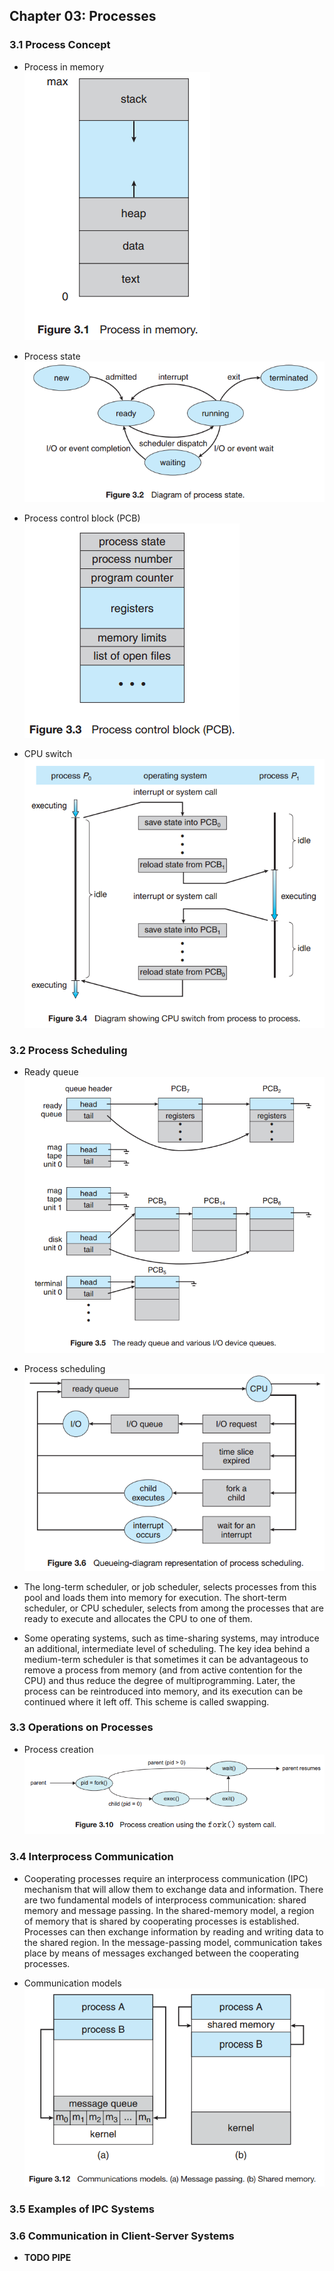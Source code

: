 ## Chapter 03: Processes

### 3.1 Process Concept

- Process in memory  
![Alt text](img/fig_3_1_Process_in_memory.PNG)  

- Process state  
![Alt text](img/fig_3_2_Process_state.PNG)  

- Process control block (PCB)  
![Alt text](img/fig_3_3_Process_control_block_PCB.PNG)  

- CPU switch  
![Alt text](img/fig_3_4_CPU_switch.PNG)  

### 3.2 Process Scheduling

- Ready queue  
![Alt text](img/fig_3_5_Ready_queue.PNG)  

- Process scheduling  
![Alt text](img/fig_3_6_Process_scheduling.PNG)  

- The long-term scheduler, or job scheduler, selects processes from this pool and loads them into memory for execution. The short-term scheduler, or CPU scheduler, selects from among the processes that are ready to execute and allocates the CPU to one of them.

- Some operating systems, such as time-sharing systems, may introduce an additional, intermediate level of scheduling. The key idea behind a medium-term scheduler is
that sometimes it can be advantageous to remove a process from memory (and from active contention for the CPU) and thus reduce the degree of multiprogramming. Later, the process can be reintroduced into memory, and its execution can be continued where it left off. This scheme is called swapping.

### 3.3 Operations on Processes

- Process creation  
![Alt text](img/fig_3_10_Process_creation.PNG)  

### 3.4 Interprocess Communication

- Cooperating processes require an interprocess communication (IPC) mechanism that will allow them to exchange data and information. There are two fundamental models of interprocess communication: shared memory and message passing. In the shared-memory model, a region of memory that is shared by cooperating processes is established. Processes can then exchange information by reading and writing data to the shared region. In the message-passing model, communication takes place by means of messages exchanged between the cooperating processes.

- Communication models  
![Alt text](img/fig_3_12_Communication_models.PNG)  

### 3.5 Examples of IPC Systems

### 3.6 Communication in Client-Server Systems

- **TODO PIPE**